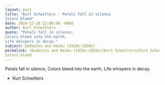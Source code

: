 ```yaml
---
layout: post
title: "Kurt Schwitters - Petals fall in silence 
Colors bleed"
date: 2024-12-28 12:00:00 -0000
author: Kurt Schwitters
quote: "Petals fall in silence, 
Colors bleed into the earth, 
Life whispers in decay."
subject: Dadaists and Haiku (1910s–1920s)
permalink: /Dadaists and Haiku (1910s–1920s)/Kurt Schwitters/Kurt Schwitters - Petals fall in silence 
Colors bleed
---
```


Petals fall in silence, 
Colors bleed into the earth, 
Life whispers in decay.

- Kurt Schwitters
